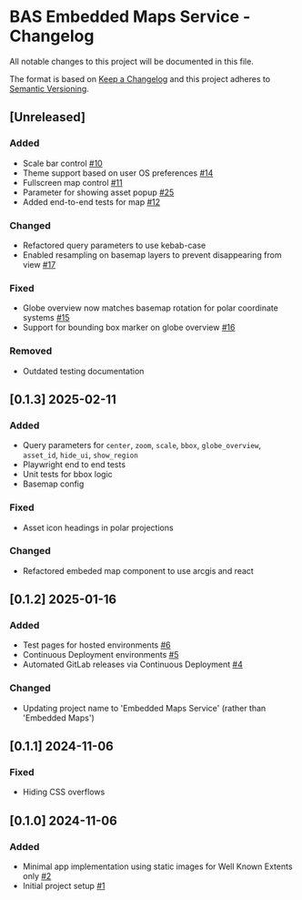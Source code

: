 # BAS Embedded Maps Service - Changelog

All notable changes to this project will be documented in this file.

The format is based on [Keep a Changelog](http://keepachangelog.com/en/1.0.0/)
and this project adheres to [Semantic Versioning](http://semver.org/spec/v2.0.0.html).

## [Unreleased]

### Added
* Scale bar control [#10](https://gitlab.data.bas.ac.uk/MAGIC/embedded-maps/-/issues/10)
* Theme support based on user OS preferences [#14](https://gitlab.data.bas.ac.uk/MAGIC/embedded-maps/-/issues/14)
* Fullscreen map control [#11](https://gitlab.data.bas.ac.uk/MAGIC/embedded-maps/-/issues/11)
* Parameter for showing asset popup [#25](https://gitlab.data.bas.ac.uk/MAGIC/embedded-maps/-/issues/25)
* Added end-to-end tests for map [#12](https://gitlab.data.bas.ac.uk/MAGIC/embedded-maps/-/issues/12)

### Changed
* Refactored query parameters to use kebab-case
* Enabled resampling on basemap layers to prevent disappearing from view [#17](https://gitlab.data.bas.ac.uk/MAGIC/embedded-maps/-/issues/17)

### Fixed
* Globe overview now matches basemap rotation for polar coordinate systems [#15](https://gitlab.data.bas.ac.uk/MAGIC/embedded-maps/-/issues/15)
* Support for bounding box marker on globe overview [#16](https://gitlab.data.bas.ac.uk/MAGIC/embedded-maps/-/issues/16)

### Removed
* Outdated testing documentation

## [0.1.3] 2025-02-11

### Added

* Query parameters for `center`, `zoom`, `scale`, `bbox`, `globe_overview`, `asset_id`, `hide_ui`, `show_region`
* Playwright end to end tests
* Unit tests for bbox logic
* Basemap config

### Fixed

* Asset icon headings in polar projections

### Changed

* Refactored embeded map component to use arcgis and react

## [0.1.2] 2025-01-16

### Added

* Test pages for hosted environments
  [#6](https://gitlab.data.bas.ac.uk/MAGIC/embedded-maps/-/issues/6)
* Continuous Deployment environments
  [#5](https://gitlab.data.bas.ac.uk/MAGIC/embedded-maps/-/issues/5)
* Automated GitLab releases via Continuous Deployment
  [#4](https://gitlab.data.bas.ac.uk/MAGIC/embedded-maps/-/issues/4)

### Changed

* Updating project name to 'Embedded Maps Service' (rather than 'Embedded Maps')

## [0.1.1] 2024-11-06

### Fixed

* Hiding CSS overflows

## [0.1.0] 2024-11-06

### Added

* Minimal app implementation using static images for Well Known Extents only
  [#2](https://gitlab.data.bas.ac.uk/MAGIC/embedded-maps/-/issues/2)
* Initial project setup
  [#1](https://gitlab.data.bas.ac.uk/MAGIC/embedded-maps/-/issues/1)
